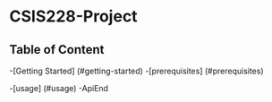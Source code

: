 # CSIS228-Project

## Table of Content
  -[Getting Started] (#getting-started)
  -[prerequisites] (#prerequisites)

  -[usage] (#usage)
    -ApiEnd

